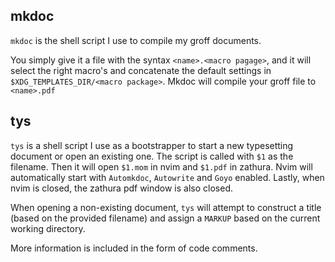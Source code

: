 ## mkdoc
`mkdoc` is the shell script I use to compile my groff documents.

You simply give it a file with the syntax `<name>.<macro pagage>`, and it will select the right macro's and concatenate the default settings in `$XDG_TEMPLATES_DIR/<macro package>`.
Mkdoc will compile your groff file to `<name>.pdf`

## tys
`tys` is a shell script I use as a bootstrapper to start a new typesetting document or open an existing one.
The script is called with `$1` as the filename.
Then it will open `$1.mom` in nvim and `$1.pdf` in zathura.
Nvim will automatically start with `Automkdoc`, `Autowrite` and `Goyo` enabled.
Lastly, when nvim is closed, the zathura pdf window is also closed.

When opening a non-existing document,
`tys` will attempt to construct a title (based on the provided filename)
and assign a `MARKUP` based on the current working directory.

More information is included in the form of code comments.
